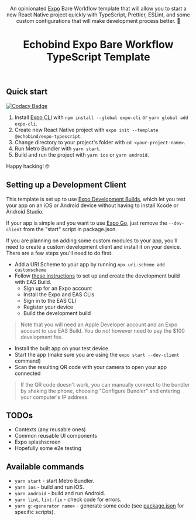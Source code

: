 <p align="center">
  An opinionated <a href="https://docs.expo.dev">Expo</a> Bare Workflow template that will allow you to start a new React Native project quickly with TypeScript, Prettier, ESLint, and some custom configurations that will make development process better. 💖
</p>

<h1 align="center">Echobind Expo Bare Workflow TypeScript Template</h1>
<br>

## Quick start

[![Codacy Badge](https://api.codacy.com/project/badge/Grade/18772d91284248ae98faf320e64f907f)](https://app.codacy.com/gh/SparkleFaerieCoder/gallery-app?utm_source=github.com&utm_medium=referral&utm_content=SparkleFaerieCoder/gallery-app&utm_campaign=Badge_Grade_Settings)

1. Install [Expo CLI](https://docs.expo.dev/get-started/installation/) with `npm install --global expo-cli` or `yarn global add expo-cli`.
2. Create new React Native project with `expo init --template @echobind/expo-typescript`.
3. Change directory to your project's folder with `cd <your-project-name>`.
4. Run Metro Bundler with `yarn start`.
5. Build and run the project with `yarn ios` or `yarn android`.

Happy hacking! 🤓

## Setting up a Development Client

This template is set up to use [Expo Development Builds](https://docs.expo.dev/development/introduction/), which let you test your app on an iOS or Android device without having to install Xcode or Android Studio.

If your app is simple and you want to use [Expo Go](https://expo.dev/client), just remove the `--dev-client` from the "start" script in package.json.

If you are planning on adding some custom modules to your app, you'll need to create a custom development client and install it on your device. There are a few steps you'll need to do first.

- Add a URI Scheme to your app by running `npx uri-scheme add customscheme`
- Follow [these instructions](https://docs.expo.dev/development/getting-started/) to set up and create the development build with EAS Build. 
  - Sign up for an Expo account
  - Install the Expo and EAS CLIs
  - Sign in to the EAS CLI
  - Register your device
  - Build the development build

> Note that you will need an Apple Developer account and an Expo account to use EAS Build. You do _not_ however need to pay the $100 development fee.

- Install the built app on your test device.
- Start the app (make sure you are using the `expo start --dev-client` command)
- Scan the resulting QR code with your camera to open your app connected 

> If the QR code doesn't work, you can manually connect to the bundler by shaking the phone, choosing "Configure Bundler" and entering your computer's IP address.

## TODOs

- Contexts (any reusable ones)
- Common reusable UI components
- Expo splashscreen
- Hopefully some e2e testing

## Available commands

- `yarn start` - start Metro Bundler.
- `yarn ios` - build and run iOS.
- `yarn android` - build and run Android.
- `yarn lint`, `lint:fix` - check code for errors.
- `yarn g:<generator name>` - generate some code (see [package.json](./package.json) for specific scripts).
